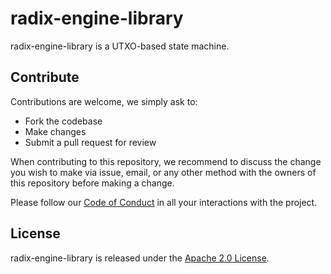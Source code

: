 # radix-engine-library

radix-engine-library is a UTXO-based state machine.

## Contribute

Contributions are welcome, we simply ask to:

* Fork the codebase
* Make changes
* Submit a pull request for review

When contributing to this repository, we recommend to discuss the change you wish to make via issue,
email, or any other method with the owners of this repository before making a change. 

Please follow our [Code of Conduct](../CODE_OF_CONDUCT.md) in all your interactions with the project.

## License

radix-engine-library is released under the [Apache 2.0 License](../LICENSE).

